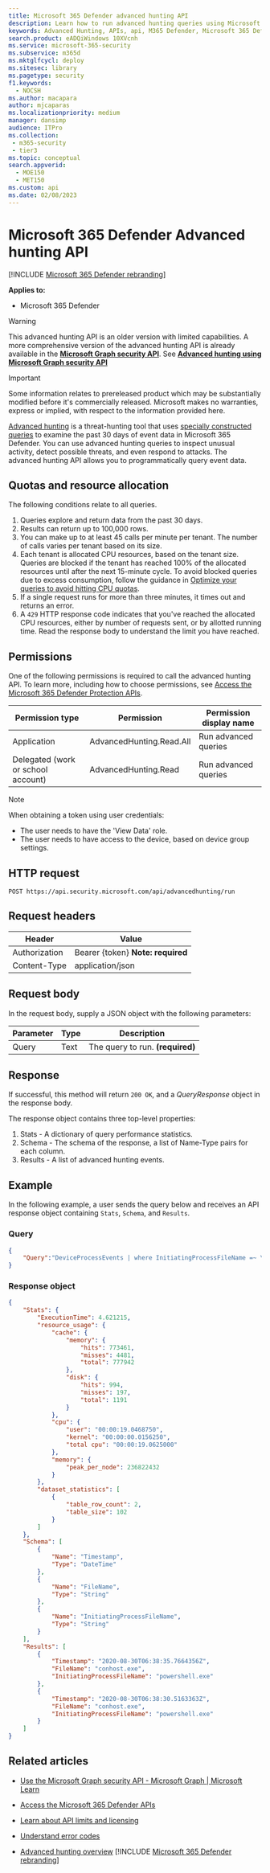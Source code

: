 ```yaml
---
title: Microsoft 365 Defender advanced hunting API
description: Learn how to run advanced hunting queries using Microsoft 365 Defender's advanced hunting API
keywords: Advanced Hunting, APIs, api, M365 Defender, Microsoft 365 Defender
search.product: eADQiWindows 10XVcnh
ms.service: microsoft-365-security
ms.subservice: m365d
ms.mktglfcycl: deploy
ms.sitesec: library
ms.pagetype: security
f1.keywords: 
  - NOCSH
ms.author: macapara
author: mjcaparas
ms.localizationpriority: medium
manager: dansimp
audience: ITPro
ms.collection: 
 - m365-security
 - tier3
ms.topic: conceptual
search.appverid: 
  - MOE150
  - MET150
ms.custom: api
ms.date: 02/08/2023
---
```


# Microsoft 365 Defender Advanced hunting API

[!INCLUDE [Microsoft 365 Defender rebranding](../includes/microsoft-defender.md)]

**Applies to:**

- Microsoft 365 Defender

> [!WARNING]
> This advanced hunting API is an older version with limited capabilities. A more comprehensive version of the advanced hunting API is already available in the **[Microsoft Graph security API](/graph/api/resources/security-api-overview)**. See **[Advanced hunting using Microsoft Graph security API](/graph/api/resources/security-api-overview#advanced-hunting)**

> [!IMPORTANT]
> Some information relates to prereleased product which may be substantially modified before it's commercially released. Microsoft makes no warranties, express or implied, with respect to the information provided here.

[Advanced hunting](advanced-hunting-overview.md) is a threat-hunting tool that uses [specially constructed queries](advanced-hunting-query-language.md) to examine the past 30 days of event data in Microsoft 365 Defender. You can use advanced hunting queries to inspect unusual activity, detect possible threats, and even respond to attacks. The advanced hunting API allows you to programmatically query event data.

## Quotas and resource allocation

The following conditions relate to all queries.

1. Queries explore and return data from the past 30 days.
2. Results can return up to 100,000 rows.
3. You can make up to at least 45 calls per minute per tenant. The number of calls varies per tenant based on its size.
4. Each tenant is allocated CPU resources, based on the tenant size. Queries are blocked if the tenant has reached 100% of the allocated resources until after the next 15-minute cycle. To avoid blocked queries due to excess consumption, follow the guidance in [Optimize your queries to avoid hitting CPU quotas](advanced-hunting-best-practices.md). 
5. If a single request runs for more than three minutes, it times out and returns an error.
6. A `429` HTTP response code indicates that you've reached the allocated CPU resources, either by number of requests sent, or by allotted running time. Read the response body to understand the limit you have reached. 


## Permissions

One of the following permissions is required to call the advanced hunting API. To learn more, including how to choose permissions, see [Access the Microsoft 365 Defender Protection APIs](api-access.md).

Permission type | Permission | Permission display name
-|-|-
Application | AdvancedHunting.Read.All| Run advanced queries
Delegated (work or school account) | AdvancedHunting.Read | Run advanced queries

> [!NOTE]
> When obtaining a token using user credentials:
>
>- The user needs to have the 'View Data' role.
>- The user needs to have access to the device, based on device group settings.

## HTTP request

```HTTP
POST https://api.security.microsoft.com/api/advancedhunting/run
```

## Request headers

Header | Value
-|-
Authorization | Bearer {token} **Note: required**
Content-Type | application/json

## Request body

In the request body, supply a JSON object with the following parameters:

Parameter | Type | Description
-|-|-
Query | Text | The query to run. **(required)**

## Response

If successful, this method will return `200 OK`, and a _QueryResponse_ object in the response body.

The response object contains three top-level properties:

1. Stats - A dictionary of query performance statistics.
2. Schema - The schema of the response, a list of Name-Type pairs for each column.
3. Results - A list of advanced hunting events.

## Example

In the following example, a user sends the query below and receives an API response object containing `Stats`, `Schema`, and `Results`.

### Query

```json
{
    "Query":"DeviceProcessEvents | where InitiatingProcessFileName =~ \"powershell.exe\" | project Timestamp, FileName, InitiatingProcessFileName | order by Timestamp desc | limit 2"
}

```

### Response object

```json
{
    "Stats": {
        "ExecutionTime": 4.621215,
        "resource_usage": {
            "cache": {
                "memory": {
                    "hits": 773461,
                    "misses": 4481,
                    "total": 777942
                },
                "disk": {
                    "hits": 994,
                    "misses": 197,
                    "total": 1191
                }
            },
            "cpu": {
                "user": "00:00:19.0468750",
                "kernel": "00:00:00.0156250",
                "total cpu": "00:00:19.0625000"
            },
            "memory": {
                "peak_per_node": 236822432
            }
        },
        "dataset_statistics": [
            {
                "table_row_count": 2,
                "table_size": 102
            }
        ]
    },
    "Schema": [
        {
            "Name": "Timestamp",
            "Type": "DateTime"
        },
        {
            "Name": "FileName",
            "Type": "String"
        },
        {
            "Name": "InitiatingProcessFileName",
            "Type": "String"
        }
    ],
    "Results": [
        {
            "Timestamp": "2020-08-30T06:38:35.7664356Z",
            "FileName": "conhost.exe",
            "InitiatingProcessFileName": "powershell.exe"
        },
        {
            "Timestamp": "2020-08-30T06:38:30.5163363Z",
            "FileName": "conhost.exe",
            "InitiatingProcessFileName": "powershell.exe"
        }
    ]
}
```

## Related articles

- [Use the Microsoft Graph security API - Microsoft Graph | Microsoft Learn](/graph/api/resources/security-api-overview)

- [Access the Microsoft 365 Defender APIs](api-access.md)
- [Learn about API limits and licensing](api-terms.md)
- [Understand error codes](api-error-codes.md)
- [Advanced hunting overview](advanced-hunting-overview.md)
[!INCLUDE [Microsoft 365 Defender rebranding](../../includes/defender-m3d-techcommunity.md)]
